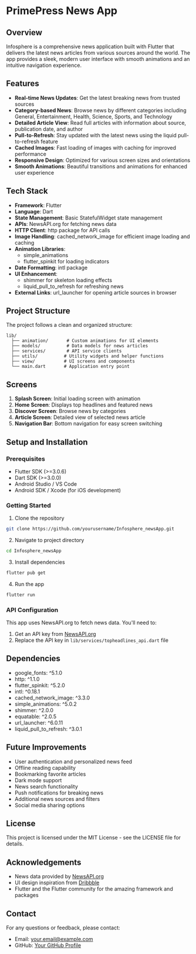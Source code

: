 # PrimePress News App

## Overview
Infosphere is a comprehensive news application built with Flutter that delivers the latest news articles from various sources around the world. The app provides a sleek, modern user interface with smooth animations and an intuitive navigation experience.

## Features
- **Real-time News Updates**: Get the latest breaking news from trusted sources
- **Category-based News**: Browse news by different categories including General, Entertainment, Health, Science, Sports, and Technology
- **Detailed Article View**: Read full articles with information about source, publication date, and author
- **Pull-to-Refresh**: Stay updated with the latest news using the liquid pull-to-refresh feature
- **Cached Images**: Fast loading of images with caching for improved performance
- **Responsive Design**: Optimized for various screen sizes and orientations
- **Smooth Animations**: Beautiful transitions and animations for enhanced user experience

## Tech Stack
- **Framework**: Flutter
- **Language**: Dart
- **State Management**: Basic StatefulWidget state management
- **APIs**: NewsAPI.org for fetching news data
- **HTTP Client**: http package for API calls
- **Image Handling**: cached_network_image for efficient image loading and caching
- **Animation Libraries**: 
  - simple_animations
  - flutter_spinkit for loading indicators
- **Date Formatting**: intl package
- **UI Enhancement**: 
  - shimmer for skeleton loading effects
  - liquid_pull_to_refresh for refreshing news
- **External Links**: url_launcher for opening article sources in browser

## Project Structure
The project follows a clean and organized structure:
```
lib/
  ├── animation/       # Custom animations for UI elements
  ├── models/          # Data models for news articles
  ├── services/        # API service clients
  ├── utils/          # Utility widgets and helper functions
  ├── view/           # UI screens and components
  └── main.dart       # Application entry point
```

## Screens
1. **Splash Screen**: Initial loading screen with animation
2. **Home Screen**: Displays top headlines and featured news
3. **Discover Screen**: Browse news by categories
4. **Article Screen**: Detailed view of selected news article
5. **Navigation Bar**: Bottom navigation for easy screen switching

## Setup and Installation

### Prerequisites
- Flutter SDK (>=3.0.6)
- Dart SDK (>=3.0.0)
- Android Studio / VS Code
- Android SDK / Xcode (for iOS development)

### Getting Started
1. Clone the repository
```bash
git clone https://github.com/yourusername/Infosphere_newsApp.git
```

2. Navigate to project directory
```bash
cd Infosphere_newsApp
```

3. Install dependencies
```bash
flutter pub get
```

4. Run the app
```bash
flutter run
```

### API Configuration
This app uses NewsAPI.org to fetch news data. You'll need to:
1. Get an API key from [NewsAPI.org](https://newsapi.org/)
2. Replace the API key in `lib/services/topheadlines_api.dart` file

## Dependencies
- google_fonts: ^5.1.0
- http: ^1.1.0
- flutter_spinkit: ^5.2.0
- intl: ^0.18.1
- cached_network_image: ^3.3.0
- simple_animations: ^5.0.2
- shimmer: ^2.0.0
- equatable: ^2.0.5
- url_launcher: ^6.0.11
- liquid_pull_to_refresh: ^3.0.1

## Future Improvements
- User authentication and personalized news feed
- Offline reading capability
- Bookmarking favorite articles
- Dark mode support
- News search functionality
- Push notifications for breaking news
- Additional news sources and filters
- Social media sharing options

## License
This project is licensed under the MIT License - see the LICENSE file for details.

## Acknowledgements
- News data provided by [NewsAPI.org](https://newsapi.org/)
- UI design inspiration from [Dribbble](https://dribbble.com/shots/15193792-News-iOS-mobile-app)
- Flutter and the Flutter community for the amazing framework and packages

## Contact
For any questions or feedback, please contact:
- Email: your.email@example.com
- GitHub: [Your GitHub Profile](https://github.com/rensithudara)
